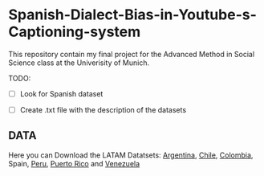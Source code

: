 # Spanish-Dialect-Bias-in-Youtube-s-Captioning-system
This repository contain my final project for the Advanced Method in Social Science class at the Univerisity of Munich. 

TODO: 
- [ ] Look for Spanish dataset 
- [ ] Create .txt file with the description of the datasets



## DATA 

Here you can Download the LATAM Datatsets:
[Argentina](https://www.openslr.org/61/), [Chile](https://www.openslr.org/71/), [Colombia](https://www.openslr.org/72/), Spain, [Peru](https://www.openslr.org/73/), [Puerto Rico](https://www.openslr.org/74/) and [Venezuela](https://www.openslr.org/75/)

